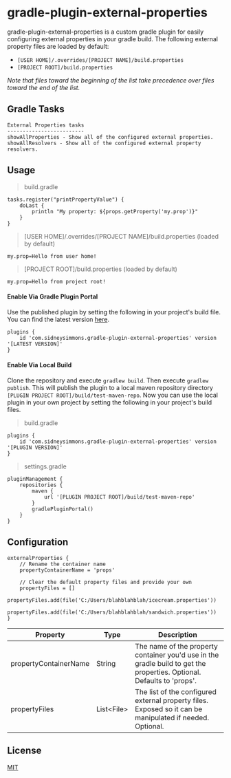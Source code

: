 # gradle-plugin-external-properties

gradle-plugin-external-properties is a custom gradle plugin for easily configuring external properties in your gradle build. The following external property files are loaded by default:

- `[USER HOME]/.overrides/[PROJECT NAME]/build.properties`
- `[PROJECT ROOT]/build.properties`

_Note that files toward the beginning of the list take precedence over files toward the end of the list._

## Gradle Tasks

```
External Properties tasks
-------------------------
showAllProperties - Show all of the configured external properties.
showAllResolvers - Show all of the configured external property resolvers.
```

## Usage

> build.gradle

```
tasks.register("printPropertyValue") {
    doLast {
        println "My property: ${props.getProperty('my.prop')}"
    }
}
```

> [USER HOME]/.overrides/[PROJECT NAME]/build.properties (loaded by default)

```
my.prop=Hello from user home!
```

> [PROJECT ROOT]/build.properties (loaded by default)

```
my.prop=Hello from project root!
```

#### Enable Via Gradle Plugin Portal

Use the published plugin by setting the following in your project's build file.  You can find the latest version [here](https://plugins.gradle.org/plugin/com.sidneysimmons.gradle-plugin-external-properties).

```
plugins {
    id 'com.sidneysimmons.gradle-plugin-external-properties' version '[LATEST VERSION]'
}
```

#### Enable Via Local Build
Clone the repository and execute `gradlew build`.  Then execute `gradlew publish`.  This will publish the plugin to a local maven repository directory `[PLUGIN PROJECT ROOT]/build/test-maven-repo`.  Now you can use the local plugin in your own project by setting the following in your project's build files.

> build.gradle

```
plugins {
    id 'com.sidneysimmons.gradle-plugin-external-properties' version '[PLUGIN VERSION]'
}
```

> settings.gradle

```
pluginManagement {
    repositories {
        maven {
            url '[PLUGIN PROJECT ROOT]/build/test-maven-repo'
        }
        gradlePluginPortal()
    }
}
```

## Configuration

```
externalProperties {
    // Rename the container name
    propertyContainerName = 'props'
    
    // Clear the default property files and provide your own
    propertyFiles = []
    propertyFiles.add(file('C:/Users/blahblahblah/icecream.properties'))
    propertyFiles.add(file('C:/Users/blahblahblah/sandwich.properties'))
}
```

| Property | Type | Description |
| --- | --- | --- |
| propertyContainerName | String | The name of the property container you'd use in the gradle build to get the properties. Optional. Defaults to 'props'. |
| propertyFiles | List&lt;File&gt; | The list of the configured external property files. Exposed so it can be manipulated if needed. Optional. |

## License
[MIT](https://choosealicense.com/licenses/mit/)